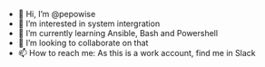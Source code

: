 - 👋 Hi, I’m @pepowise
- 👀 I’m interested in system intergration
- 🌱 I’m currently learning Ansible, Bash and Powershell
- 💞️ I’m looking to collaborate on that
- 📫 How to reach me: As this is a work account, find me in Slack

<!---
pepowise/pepowise is a ✨ special ✨ repository because its `README.md` (this file) appears on your GitHub profile.
You can click the Preview link to take a look at your changes.
--->
